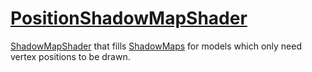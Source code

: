 # [PositionShadowMapShader](PositionShadowMapShader.hpp)

[ShadowMapShader](../ShadowMapShader.md) that fills [ShadowMaps](../../../shadowMaps/ShadowMap.md) for models which only need vertex positions to be drawn.